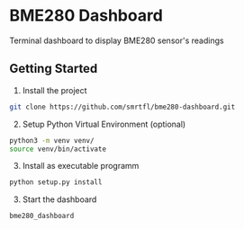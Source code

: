 # BME280 Dashboard

Terminal dashboard to display BME280 sensor's readings

## Getting Started

1. Install the project

```sh
git clone https://github.com/smrtfl/bme280-dashboard.git
```

2. Setup Python Virtual Environment (optional)

```sh
python3 -m venv venv/
source venv/bin/activate
```

3. Install as executable programm

```sh
python setup.py install
```

3. Start the dashboard

```sh
bme280_dashboard
```
